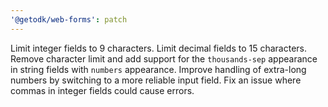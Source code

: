 ```yaml
---
'@getodk/web-forms': patch
---
```


Limit integer fields to 9 characters.
Limit decimal fields to 15 characters.
Remove character limit and add support for the `thousands-sep` appearance in string fields with `numbers` appearance.
Improve handling of extra-long numbers by switching to a more reliable input field.
Fix an issue where commas in integer fields could cause errors.
